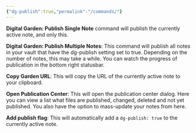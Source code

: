 ```yaml
---
{"dg-publish":true,"permalink":"/commands/"}
---
```



**Digital Garden: Publish Single Note** command will publish the currently active note, and only this.

**Digital Garden: Publish Multiple Notes**: This command will publish all notes in your vault that have the dg-publish setting set to true. Depending on the number of notes, this may take a while. You can watch the progress of publication in the bottom right statusbar. 

**Copy Garden URL**: This will copy the URL of the currently active note to your clipboard.

**Open Publication Center**: This will open the publication center dialog. Here you can view a list what files are published, changed, deleted and not yet published. You also have the option to mass-update your notes from here. 

**Add publish flag**: This will automatically add a `dg-publish: true` to the currently active note. 